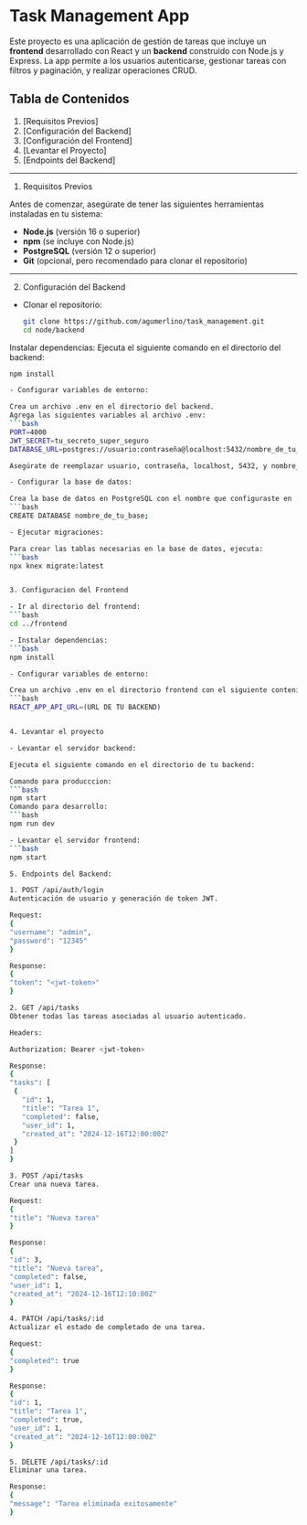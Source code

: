 # Task Management App

Este proyecto es una aplicación de gestión de tareas que incluye un **frontend** desarrollado con React y un **backend** construido con Node.js y Express. La app permite a los usuarios autenticarse, gestionar tareas con filtros y paginación, y realizar operaciones CRUD.

## Tabla de Contenidos
1. [Requisitos Previos]
2. [Configuración del Backend]
3. [Configuración del Frontend]
4. [Levantar el Proyecto]
5. [Endpoints del Backend]

---

1. Requisitos Previos

Antes de comenzar, asegúrate de tener las siguientes herramientas instaladas en tu sistema:

- **Node.js** (versión 16 o superior)
- **npm** (se incluye con Node.js) 
- **PostgreSQL** (versión 12 o superior)
- **Git** (opcional, pero recomendado para clonar el repositorio)

---

2. Configuración del Backend

- Clonar el repositorio:
   ```bash
   git clone https://github.com/agumerlino/task_management.git
   cd node/backend

 Instalar dependencias: Ejecuta el siguiente comando en el directorio del backend:
   ```bash
   npm install

- Configurar variables de entorno:

   Crea un archivo .env en el directorio del backend.
   Agrega las siguientes variables al archivo .env:
```bash
PORT=4000
JWT_SECRET=tu_secreto_super_seguro
DATABASE_URL=postgres://usuario:contraseña@localhost:5432/nombre_de_tu_base

   Asegúrate de reemplazar usuario, contraseña, localhost, 5432, y nombre_de_tu_base con los valores correctos para tu entorno de PostgreSQL.

- Configurar la base de datos:

Crea la base de datos en PostgreSQL con el nombre que configuraste en .env:
   ```bash
   CREATE DATABASE nombre_de_tu_base;

- Ejecutar migraciones:

Para crear las tablas necesarias en la base de datos, ejecuta:
   ```bash
   npx knex migrate:latest


3. Configuracion del Frontend

- Ir al directorio del frontend:
  ```bash
  cd ../frontend

- Instalar dependencias:
  ```bash
  npm install

- Configurar variables de entorno:

  Crea un archivo .env en el directorio frontend con el siguiente contenido:
```bash
REACT_APP_API_URL=(URL DE TU BACKEND)


4. Levantar el proyecto

- Levantar el servidor backend: 

   Ejecuta el siguiente comando en el directorio de tu backend:

   Comando para producccion:
```bash
npm start
   Comando para desarrollo:
```bash
npm run dev

- Levantar el servidor frontend: 
   ```bash
   npm start

5. Endpoints del Backend:

1. POST /api/auth/login
Autenticación de usuario y generación de token JWT.

Request:
{
  "username": "admin",
  "password": "12345"
}

Response:
{
  "token": "<jwt-token>"
}

2. GET /api/tasks
Obtener todas las tareas asociadas al usuario autenticado.

Headers:

Authorization: Bearer <jwt-token>

Response:
{
  "tasks": [
    {
      "id": 1,
      "title": "Tarea 1",
      "completed": false,
      "user_id": 1,
      "created_at": "2024-12-16T12:00:00Z"
    }
  ]
}

3. POST /api/tasks
Crear una nueva tarea.

Request:
{
  "title": "Nueva tarea"
}

Response:
{
  "id": 3,
  "title": "Nueva tarea",
  "completed": false,
  "user_id": 1,
  "created_at": "2024-12-16T12:10:00Z"
}

4. PATCH /api/tasks/:id
Actualizar el estado de completado de una tarea.

Request:
{
  "completed": true
}

Response:
{
  "id": 1,
  "title": "Tarea 1",
  "completed": true,
  "user_id": 1,
  "created_at": "2024-12-16T12:00:00Z"
}

5. DELETE /api/tasks/:id
Eliminar una tarea.

Response:
{
  "message": "Tarea eliminada exitosamente"
}



